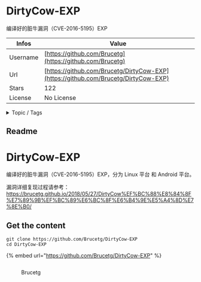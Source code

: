 # DirtyCow-EXP

编译好的脏牛漏洞（CVE-2016-5195）EXP

| Infos    | Value                                                              |
| -------- | -------------------------------------------------------------------|
| Username | [https://github.com/Brucetg](https://github.com/Brucetg) |
| Url      | [https://github.com/Brucetg/DirtyCow-EXP](https://github.com/Brucetg/DirtyCow-EXP)                                               |
| Stars    | 122                                                          |
| License  | No License                                                        |

<details>

<summary>Topic / Tags</summary>



</details>

## Readme

# DirtyCow-EXP
编译好的脏牛漏洞（CVE-2016-5195）EXP，分为 Linux 平台 和 Android 平台。

漏洞详细复现过程请参考：  https://brucetg.github.io/2018/05/27/DirtyCow%EF%BC%88%E8%84%8F%E7%89%9B%EF%BC%89%E6%BC%8F%E6%B4%9E%E5%A4%8D%E7%8E%B0/



## Get the content

```
git clone https://github.com/Brucetg/DirtyCow-EXP
cd DirtyCow-EXP
```

{% embed url="https://github.com/Brucetg/DirtyCow-EXP" %}

<figure><img src="https://avatars.githubusercontent.com/u/30258075?v=4" alt=""><figcaption><p>Brucetg</p></figcaption></figure>
